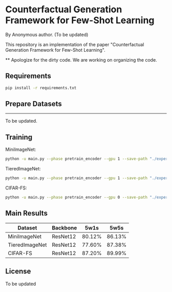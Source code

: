 # Counterfactual Generation Framework for Few-Shot Learning

By Anonymous author. (To be updated)

This repository is an implementation of the paper "Counterfactual Generation Framework for Few-Shot Learning".

** Apologize for the dirty code. We are working on organizing the code.

## Requirements


```sh
pip install -r requirements.txt
```

## Prepare Datasets

---

To be updated.

## Training

MiniImageNet:

```sh
python -u main.py --phase pretrain_encoder --gpu 1 --save-path "./experiments/" --train-shot 5 --val-shot 1 --train-query 15 --val-query 15 --head FuseCosNet --network ResNet12_inv --dataset miniImageNet --z_disentangle --zd_beta 6.0 --zd_beta_annealing --add_noise 0.2 --temperature 500 --feature_size 640 --generative_model vae --latent_size 64 --attSize 171
```


TieredImageNet:


```sh
python -u main.py --phase pretrain_encoder --gpu 1 --save-path "./experiments/" --train-shot 1 --val-shot 1 --train-query 15 --val-query 15 --head FuseCosNet --network ResNet12_inv --dataset tieredImageNet --z_disentangle --zd_beta 6.0 --zd_beta_annealing --add_noise 0.2 --temperature 500 --feature_size 640 --generative_model vae --attSize 641 --latent_size 64
```

CIFAR-FS:

```sh
python -u main.py --phase pretrain_encoder --gpu 0 --save-path "./experiments/" --train-shot 5 --val-shot 1 --train-query 15 --val-query 15 --head FuseCosNet --network ResNet12_inv --dataset CIFAR-FS --z_disentangle --zd_beta 6.0 --zd_beta_annealing --add_noise 0.2 --temperature 500 --feature_size 640 --generative_model vae --attSize 164 --latent_size 64
```

## Main Results

| Dataset        | Backbone | 5w1s   | 5w5s   |
| -------------- | -------- | ------ | ------ |
| MiniImageNet   | ResNet12 | 80.12% | 86.13% |
| TieredImageNet | ResNet12 | 77.60% | 87.38% |
| CIFAR-FS       | ResNet12 | 87.20% | 89.99% |

## License

To be updated

